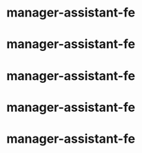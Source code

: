 # manager-assistant-fe
# manager-assistant-fe
# manager-assistant-fe
# manager-assistant-fe
# manager-assistant-fe
